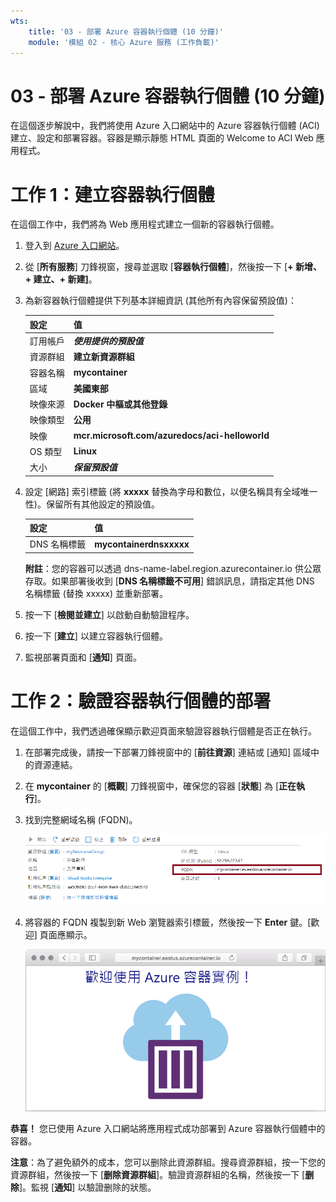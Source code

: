 ```yaml
---
wts:
    title: '03 - 部署 Azure 容器執行個體 (10 分鐘)'
    module: '模組 02 - 核心 Azure 服務 (工作負載)'
---
```


# 03 - 部署 Azure 容器執行個體 (10 分鐘)

在這個逐步解說中，我們將使用 Azure 入口網站中的 Azure 容器執行個體 (ACI) 建立、設定和部署容器。容器是顯示靜態 HTML 頁面的 Welcome to ACI Web 應用程式。 

# 工作 1：建立容器執行個體 

在這個工作中，我們將為 Web 應用程式建立一個新的容器執行個體。 

1. 登入到 [Azure 入口網站](https://portal.azure.com)。

2. 從 [**所有服務**] 刀鋒視窗，搜尋並選取 [**容器執行個體**]，然後按一下 [**+ 新增、+ 建立、+ 新建]**。 

3. 為新容器執行個體提供下列基本詳細資訊 (其他所有內容保留預設值)： 

	| 設定| 值|
	|----|----|
	| 訂用帳戶 | ***使用提供的預設值*** |
	| 資源群組 | **建立新資源群組** |
	| 容器名稱| **mycontainer**|
	| 區域 | **美國東部** |
	| 映像來源| **Docker 中樞或其他登錄**|
	| 映像類型| **公用**|
	| 映像| **mcr.microsoft.com/azuredocs/aci-helloworld**|
	| OS 類型| **Linux** |
	| 大小| ***保留預設值***|


4. 設定 [網路] 索引標籤 (將 **xxxxx** 替換為字母和數位，以便名稱具有全域唯一性)。保留所有其他設定的預設值。

	| 設定| 值|
	|--|--|
	| DNS 名稱標籤| **mycontainerdnsxxxxx** |

	
	**附註**：您的容器可以透過 dns-name-label.region.azurecontainer.io 供公眾存取。如果部署後收到 [**DNS 名稱標籤不可用**] 錯誤訊息，請指定其他 DNS 名稱標籤 (替換 xxxxx) 並重新部署。 

5. 按一下 [**檢閱並建立**] 以啟動自動驗證程序。

6. 按一下 [**建立**] 以建立容器執行個體。 

7. 監視部署頁面和 [**通知**] 頁面。 


# 工作 2：驗證容器執行個體的部署

在這個工作中，我們透過確保顯示歡迎頁面來驗證容器執行個體是否正在執行。

1. 在部署完成後，請按一下部署刀鋒視窗中的 [**前往資源**] 連結或 [通知] 區域中的資源連結。

2. 在 **mycontainer** 的 [**概觀**] 刀鋒視窗中，確保您的容器 [**狀態**] 為 [**正在執行**]。 

3. 找到完整網域名稱 (FQDN)。

	![Azure 入口網站中新建立容器的 [概觀] 窗格的螢幕擷取畫面，其中醒目提示了 FQDN。 ](../images/0202.png)

2. 將容器的 FQDN 複製到新 Web 瀏覽器索引標籤，然後按一下 **Enter** 鍵。[歡迎] 頁面應顯示。 

	![在 Web 瀏覽器中顯示的 ACI 歡迎訊息熒幕擷取畫面。](../images/0203.png)


**恭喜！** 您已使用 Azure 入口網站將應用程式成功部署到 Azure 容器執行個體中的容器。

**注意**：為了避免額外的成本，您可以删除此資源群組。搜尋資源群組，按一下您的資源群組，然後按一下 [**删除資源群組**]。驗證資源群組的名稱，然後按一下 [**删除**]。監視 [**通知**] 以驗證删除的狀態。
